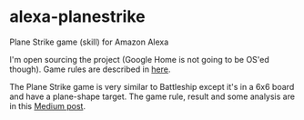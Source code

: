 # alexa-planestrike
Plane Strike game (skill) for Amazon Alexa

I'm open sourcing the project (Google Home is not going to be OS'ed though). Game rules are described in [here](https://planestrike.wordpress.com/). 

The Plane Strike game is very similar to Battleship except it's in a 6x6 board and have a plane-shape target. The game rule, result and some analysis are in this [Medium post](https://medium.com/@windmaple/dipping-my-toes-into-reinforcement-learning-61aca3beb3be#.ob99q9wba).
